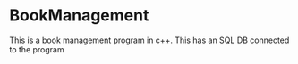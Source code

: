 # BookManagement
This is a book management program in c++. This has an SQL DB connected to the program 
